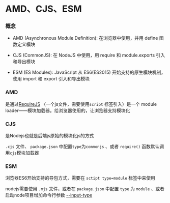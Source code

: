 # AMD、CJS、ESM

### 概念

- AMD (Asynchronous Module Definition): 在浏览器中使用，并用 define 函数定义模块

- CJS (CommonJS): 在 NodeJS 中使用，用 require 和 module.exports 引入和导出模块

- ESM (ES Modules): JavaScript 从 ES6(ES2015) 开始支持的原生模块机制，使用 import 和 export 引入和导出模块

### AMD

是通过[RequireJS](https://requirejs.org/) （一个js文件，需要使用`script` 标签引入）是一个 module loader——模块加载器。给浏览器使用的，让浏览器支持模块化

### CJS

是Nodejs也就是后端js原始的模块化js的方式

`.cjs` 文件、 `package.json` 中配置`type`为`commonjs` 、或者 `require()` 函数默认调用`cjs`模块加载器

### ESM

浏览器ES6开始支持的导包方式，需要在 `sctipt type=module` 标签中来使用

nodejs需要使用 `.mjs` 文件，或者在 `package.json` 中配置 `type` 为 `module` 、或者启动node项目增加命令行参数 [--input-type](http://url.nodejs.cn/wSPyh9)



